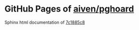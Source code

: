 GitHub Pages of [aiven/pghoard](https://github.com/aiven/pghoard.git)
===
Sphinx html documentation of [7c1885c8](https://github.com/aiven/pghoard/tree/7c1885c80380c1ca5e42828f2aeed487012e49d8)
